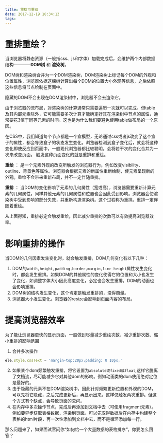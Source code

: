 ```yaml
---
title: 重排与重绘
date: 2017-12-19 10:34:13
tags:
---
```


# 重排重绘？
当浏览器将静态资源（一般指css、js和字体）加载完成后，会维护两个内部数据结构————**DOM树** 和 **渲染树**。

DOM树和渲染树合并为一个DOM渲染树，DOM渲染树上标记每个DOM的外观和位置属性，浏览器依据这棵树计算出每个DOM的位置大小外观等信息，之后依照这些信息将节点绘制在页面中。

隐藏的DOM不会出现在DOM渲染树中，浏览器不会去渲染它。

由于浏览器的流布局，对渲染树的计算通常只需要遍历一次就可以完成。但table及其内部元素除外，它可能需要多次计算才能确定好其在渲染树中节点的属性，通常要花3倍于同等元素的时间。这也是为什么我们要避免使用table做布局的一个原因。

在CSS中，我们知道每个节点都是一个盒模型，无论通过css或者js改变了这个盒子的属性，都会导致盒子的状态发生变化。浏览器检测到盒子变化后，就会将这种变化即使反应到页面中，一般现代浏览器都比较聪明，会将若干次的变化合并为一次来改变页面。
触发这种页面变化的就是重排和重绘。

**重绘** ： 是一个元素外观的改变所触发的浏览器行为，例如改变visibility、outline、背景色等属性。浏览器会根据元素的新属性重新绘制，使元素呈现新的外观。重绘不会带来重新布局，并不一定伴随重排。

**重排** ： 当DOM的变化影响了元素的几何属性（宽或高），浏览器需要重新计算元素的几何属性，同样其他元素的几何属性和位置也会因此受到影响。浏览器会使渲染树中受到影响的部分失效，并重新构造渲染树。这个过程称为重排。重排一定伴随着重绘。

从上面得知，重排必定会触发重绘，因此减少重排的次数可以有效提高浏览器效率。

# 影响重排的操作
当DOM的几何因素发生变化时，就会触发重排，DOM几何变化有以下几种：
1. DOM的`width,height,padding,border,margin,line-height`属性发生变化时，都会发生重排。如果DOM的其他属性的变化使得它的位置和大小也发生了变化，如调整字体大小因此高度变化，必定也会发生重排。DOM的动画也会影响重排。
2. DOM树的结构发生变化，这个肯定是触发重排的，没得商量。
3. 浏览器大小发生变化。浏览器的resize会影响到页面内容的布局。


# 提高浏览器效率
为了能让浏览器更快的显示页面，一般做到尽量减少重绘次数、减少重排次数、缩小重排的影响范围
1. 合并多次操作
```js
ele.style.cssText = 'margin-top:20px;padding: 0 10px;'
```
2. 如果某个dom频繁触发重排，将它设置为`absolute或fixed或float`,这样它脱离了文档流，尽可能减少它对其他dom的影响。例如动画类的dom使用绝对定位是最好的。
3. 由于隐藏的元素不在DOM渲染树中，因此针对频繁更新位置和外观的DOM，可以先将它隐藏，之后完成更新后，再显示出来。这样仅触发两次重排。但这个方式有个缺点，会导致页面的忽闪。
4. 在内存中多次操作节点，完成后再添加到文档中去（可使用fragment元素）。例如要异步获取表格数据，渲染到页面。可以先取得数据后在内存中构建整个表格的html片段，再一次性添加到文档中去，而不是循环添加每一行。


那么问题来了，如果面试官问你“如何给一个大量数据的表格排序”，你要怎么回答？
